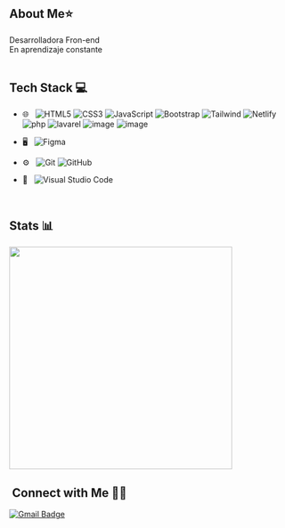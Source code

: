 
## About Me⭐️
 Desarrolladora Fron-end <br>
En aprendizaje constante<br> <br>

## Tech Stack :computer:
- 🌐 &nbsp;
  ![HTML5](https://img.shields.io/badge/-HTML5-333333?style=flat&logo=HTML5)
  ![CSS3](https://img.shields.io/badge/-CSS3-333333?style=flat&logo=CSS3&logoColor=1572B6)
  ![JavaScript](https://img.shields.io/badge/-JavaScript-333333?style=flat&logo=javascript)
  ![Bootstrap](https://img.shields.io/badge/-Bootstrap-333333?style=flat&logo=bootstrap&logoColor=563D7C)
 ![Tailwind](https://img.shields.io/badge/-Tailwind-333333?style=flat&logo=tailwind)
![Netlify](https://img.shields.io/badge/-Netlify-333333?style=flat&logo=Netlify)
![php](https://img.shields.io/badge/-php-333333?style=flat&logo=php)
![lavarel](https://img.shields.io/badge/-laravel-333333?style=flat&logo=laravel)
![image](https://github.com/user-attachments/assets/c9e5dab0-cf34-4e0d-815b-db89f6eeca3b)
![image](https://github.com/user-attachments/assets/67715c39-6a18-4a8b-8234-2d2d4bd2fbf2)



- 🖥 &nbsp;
  ![Figma](https://img.shields.io/badge/-Figma-333333?style=flat&logo=Figma)
  
- ⚙️ &nbsp;
  ![Git](https://img.shields.io/badge/-Git-333333?style=flat&logo=git)
  ![GitHub](https://img.shields.io/badge/-GitHub-333333?style=flat&logo=github)

- 🔧 &nbsp;
  ![Visual Studio Code](https://img.shields.io/badge/-Visual%20Studio%20Code-333333?style=flat&logo=visual-studio-code&logoColor=007ACC)

<br/>

## Stats 📊

<img  width="400" src="https://github-readme-stats.vercel.app/api?username=Dani163d&show_icons=true&title_color=fff&icon_color=79ff97&text_color=9f9f9f&bg_color=151515">


## &nbsp;Connect with Me 🤝🏻 
[![Gmail Badge](https://img.shields.io/badge/Gmail-d14836?style=flat-square&logo=Gmail&logoColor=white&link=mailto:dbtjdals1771@ajou.ac.kr)](mailto:danielasilvacastillo163@gmail.com)

<!--
**Dani163d/Dani163d** is a ✨ _special_ ✨ repository because its `README.md` (this file) appears on your GitHub profile.

Here are some ideas to get you started:

- 🔭 I’m currently working on ...
- 🌱 I’m currently learning ...
- 👯 I’m looking to collaborate on ...
- 🤔 I’m looking for help with ...
- 💬 Ask me about ...
- 📫 How to reach me: ...
- 😄 Pronouns: ...
- ⚡ Fun fact: ...
-->

